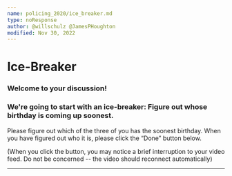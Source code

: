 ```yaml
---
name: policing_2020/ice_breaker.md
type: noResponse
author: @willschulz @JamesPHoughton
modified: Nov 30, 2022
---
```


# Ice-Breaker

### Welcome to your discussion!
### We're going to start with an ice-breaker: Figure out whose birthday is coming up soonest.

Please figure out which of the three of you has the soonest birthday.  When you have figured out who it is, please click the “Done” button below.

(When you click the button, you may notice a brief interruption to your video feed.  Do not be concerned -- the video should reconnect automatically)

---
